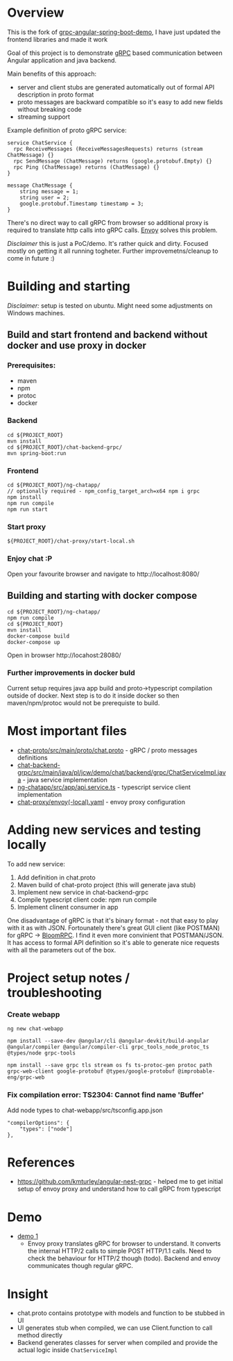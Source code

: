 Overview
========

This is the fork of [grpc-angular-spring-boot-demo](https://github.com/juliusz-cwiakalski/grpc-angular-spring-boot-demo/tree/master/chat-proxy), I have just updated the frontend libraries and made it work

Goal of this project is to demonstrate [gRPC](https://grpc.io/) based communication between Angular application and java backend.

Main benefits of this approach:

* server and client stubs are generated automatically out of formal API description in proto format
* proto messages are backward compatible so it's easy to add new fields without breaking code
* streaming support

Example definition of proto gRPC service:

    service ChatService {
      rpc ReceiveMessages (ReceiveMessagesRequests) returns (stream ChatMessage) {}
      rpc SendMessage (ChatMessage) returns (google.protobuf.Empty) {}
      rpc Ping (ChatMessage) returns (ChatMessage) {}
    }

    message ChatMessage {
        string message = 1;
        string user = 2;
        google.protobuf.Timestamp timestamp = 3;
    }

There's no direct way to call gRPC from browser so additional proxy is required to translate http calls into gRPC calls. [Envoy](https://www.envoyproxy.io/) solves this problem.

*Disclaimer* this is just a PoC/demo. It's rather quick and dirty. Focused mostly on getting it all running togheter. Further improvemetns/cleanup to come in future :)

Building and starting
=====================

*Disclaimer:* setup is tested on ubuntu. Might need some adjustments on Windows machines.

Build and start frontend and backend without docker and use proxy in docker
---------------------------------------------------
### Prerequisites:

* maven
* npm
* protoc
* docker

### Backend
    cd ${PROJECT_ROOT}
    mvn install
    cd ${PROJECT_ROOT}/chat-backend-grpc/
    mvn spring-boot:run

### Frontend
    cd ${PROJECT_ROOT}/ng-chatapp/
    // optionally required - npm_config_target_arch=x64 npm i grpc
    npm install
    npm run compile
    npm run start

### Start proxy
    ${PROJECT_ROOT}/chat-proxy/start-local.sh

### Enjoy chat :P

Open your favourite browser and navigate to http://localhost:8080/


Building and starting with docker compose
-----------------------------------------
    cd ${PROJECT_ROOT}/ng-chatapp/
    npm run compile
    cd ${PROJECT_ROOT}
    mvn install
    docker-compose build
    docker-compose up

Open in browser http://locahost:28080/

### Further improvements in docker buld
Current setup requires java app build and proto->typescript compilation outside of docker. Next step is to do it inside docker so then maven/npm/protoc would not be prerequiste to build.

Most important files
====================

* [chat-proto/src/main/proto/chat.proto](chat-proto/src/main/proto/chat.proto) - gRPC / proto messages definitions
* [chat-backend-grpc/src/main/java/pl/jcw/demo/chat/backend/grpc/ChatServiceImpl.java](chat-backend-grpc/src/main/java/pl/jcw/demo/chat/backend/grpc/ChatServiceImpl.java) - java service implementation
* [ng-chatapp/src/app/api.service.ts](ng-chatapp/src/app/api.service.ts) - typescript service client implementation
* [chat-proxy/envoy(-local).yaml](chat-proxy/envoy.yaml) - envoy proxy configuration

Adding new services and testing locally
=======================================

To add new service:
1. Add definition in chat.proto
2. Maven build of chat-proto project (this will generate java stub)
3. Implement new service in chat-backend-grpc
4. Compile typescript client code: npm run compile
5. Implement clinent consumer in app

One disadvantage of gRPC is that it's binary format - not that easy to play with it as with JSON. Fortounately there's great GUI client (like POSTMAN) for gRPC -> [BloomRPC](https://github.com/uw-labs/bloomrpc). I find it even more convinient that POSTMAN/JSON. It has access to formal API definition so it's able to generate nice requests with all the parameters out of the box.

Project setup notes / troubleshooting
=====================================

### Create webapp

    ng new chat-webapp

    npm install --save-dev @angular/cli @angular-devkit/build-angular @angular/compiler @angular/compiler-cli grpc_tools_node_protoc_ts @types/node grpc-tools

    npm install --save grpc tls stream os fs ts-protoc-gen protoc path grpc-web-client google-protobuf @types/google-protobuf @improbable-eng/grpc-web


### Fix compilation error: TS2304: Cannot find name 'Buffer'
Add node types to chat-webapp/src/tsconfig.app.json

    "compilerOptions": {
        "types": ["node"]
    },

References
==========

* https://github.com/kmturley/angular-nest-grpc - helped me to get initial setup of envoy proxy and understand how to call gRPC from typescript


Demo
==========

* [demo 1](./demo/Screen%20Recording%202025-05-19%20at%2010.55.52%E2%80%AFPM.mov)
  * Envoy proxy translates gRPC for browser to understand. It converts the internal HTTP/2 calls to simple POST HTTP/1.1 calls. Need to check the behaviour for HTTP/2 though (todo). Backend and envoy communicates though regular gRPC. 

Insight
==========

* chat.proto contains prototype with models and function to be stubbed in UI 
* UI generates stub when compiled, we can use Client.function to call method directly
* Backend generates classes for server when compiled and provide the actual logic inside `ChatServiceImpl`
